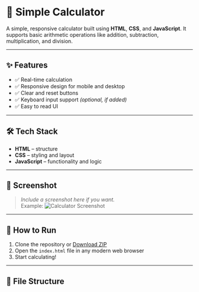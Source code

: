 # 🧮 Simple Calculator

A simple, responsive calculator built using **HTML**, **CSS**, and **JavaScript**. It supports basic arithmetic operations like addition, subtraction, multiplication, and division.

---

## ✨ Features

- ✅ Real-time calculation
- ✅ Responsive design for mobile and desktop
- ✅ Clear and reset buttons
- ✅ Keyboard input support *(optional, if added)*
- ✅ Easy to read UI

---

## 🛠️ Tech Stack

- **HTML** – structure
- **CSS** – styling and layout
- **JavaScript** – functionality and logic

---

## 📸 Screenshot

> _Include a screenshot here if you want._  
> Example:
> ![Calculator Screenshot](screenshot.png)

---

## 🚀 How to Run

1. Clone the repository or [Download ZIP](https://github.com/your-username/calculator/archive/refs/heads/main.zip)
2. Open the `index.html` file in any modern web browser
3. Start calculating!

---

## 📁 File Structure


